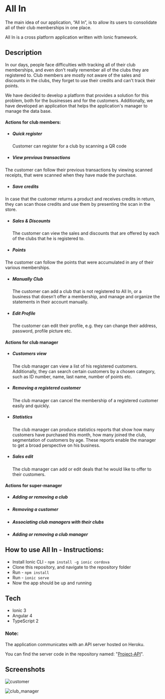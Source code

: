 # All In 

The main idea of our application, “All In”, is to allow its users to consolidate all of their club memberships in one place.

All In is a cross platform application written with Ionic framework.

## Description
In our days, people face difficulties with tracking all of their club memberships,
and even don't really remember all of the clubs they are registered to.
Club members are mostly not aware of the sales and discounts in the clubs,
they forget to use their credits and can't track their points.

We have decided to develop a platform that provides a solution for this problem, both for the businesses and for the customers.
Additionally, we have developed an application that helps the application's manager to manage the data base.


#### Actions for club members:
* ##### Quick register

  Customer can register for a club by scanning a QR code

* ##### View previous transactions

 The customer can follow their previous transactions by viewing scanned receipts, that were scanned when they have made the purchase.

* ##### Save credits

 In case that the customer returns a product and receives credits in return, they can scan those credits and use them by presenting the scan in the store.

* ##### Sales & Discounts

  The customer can view the sales and discounts that are offered by each of the clubs that he is registered to.

* ##### Points

The customer can follow the points that were accumulated in any of their various memberships.

* ##### Manually Club

  The customer can add a club that is not registered to All In, or a business that doesn’t offer a membership, and manage and organize the statements in their account manually.

* ##### Edit Profile

  The customer can edit their profile, e.g. they can change their address, password, profile picture etc.

#### Actions for club manager

* ##### Customers view

  The club manager can view a list of his registered customers. Additionally, they can search certain customers by a chosen category, such as ID number, name, last name, number of points etc.

* ##### Removing a registered customer

  The club manager can cancel the membership of a registered customer easily and quickly.

* ##### Statistics

  The club manager can produce statistics reports that show how many customers have purchased this month, how many joined the club, segmentation of customers by age. These reports enable the manager to get a broad perspective on his business.

* ##### Sales edit

  The club manager can add or edit deals that he would like to offer to their customers.

#### Actions for super-manager

* ##### Adding or removing a club

* ##### Removing a customer

* ##### Associating club managers with their clubs

* ##### Adding or removing a club manager

## How to use All In - Instructions:

* Install Ionic CLI - `npm install -g ionic cordova`
* Clone this repository, and navigate to the repository folder
* Run - `npm install`
* Run - `ionic serve`
* Now the app should be up and running

## Tech
* Ionic 3
* Angular 4
* TypeScript 2

### Note:
The application communicates with an API server hosted on Heroku.

You can find the server code in the repository named: "[Project-API](https://github.com/gallib2/Project-API)".

## Screenshots

![customer](https://user-images.githubusercontent.com/22280734/32279583-d54ebd90-bf21-11e7-8f8d-7580e664f929.png)

![club_manager](https://user-images.githubusercontent.com/22280734/32279795-5c69daa8-bf22-11e7-80c7-93312e1f043b.png)

